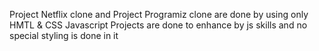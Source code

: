 Project Netflix clone and Project Programiz clone are done by using only HMTL & CSS
Javascript Projects are done to enhance by js skills and no special styling is done in it
